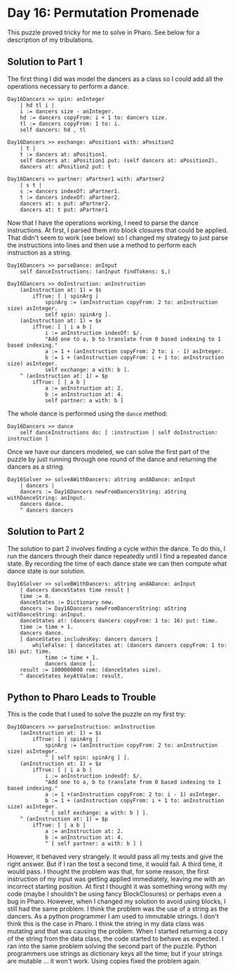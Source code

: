 # Day 16: Permutation Promenade


This puzzle proved tricky for me to solve in Pharo.  See below for a description of my tribulations.

## Solution to Part 1

The first thing I did was model the dancers as a class so I could add all the operations necessary to perform a dance.

```smalltalk
Day16Dancers >> spin: anInteger
	| hd tl i |
	i := dancers size - anInteger.
	hd := dancers copyFrom: i + 1 to: dancers size.
	tl := dancers copyFrom: 1 to: i.
	self dancers: hd , tl
```

```smalltalk
Day16Dancers >> exchange: aPosition1 with: aPosition2
	| t |
	t := dancers at: aPosition1.
	self dancers at: aPosition1 put: (self dancers at: aPosition2).
	dancers at: aPosition2 put: t
```

```smalltalk
Day16Dancers >> partner: aPartner1 with: aPartner2
	| s t |
	s := dancers indexOf: aPartner1.
	t := dancers indexOf: aPartner2.
	dancers at: s put: aPartner2.
	dancers at: t put: aPartner1
```

Now that I have the operations working, I need to parse the dance instructions.  At first, I parsed them into block closures that could be applied.  That didn't seem to work (see below) so I changed my strategy to just parse the instructions into lines and then use a method to perform each instruction as a string.

```smalltalk
Day16Dancers >> parseDance: anInput
	self danceInstructions: (anInput findTokens: $,)
```

```smalltalk
Day16Dancers >> doInstruction: anInstruction
	(anInstruction at: 1) = $s
		ifTrue: [ | spinArg |
			spinArg := (anInstruction copyFrom: 2 to: anInstruction size) asInteger.
			self spin: spinArg ].
	(anInstruction at: 1) = $x
		ifTrue: [ | i a b |
			i := anInstruction indexOf: $/.
			"Add one to a, b to translate from 0 based indexing to 1 based indexing."
			a := 1 + (anInstruction copyFrom: 2 to: i - 1) asInteger.
			b := 1 + (anInstruction copyFrom: i + 1 to: anInstruction size) asInteger.
			self exchange: a with: b ].
	^ (anInstruction at: 1) = $p
		ifTrue: [ | a b |
			a := anInstruction at: 2.
			b := anInstruction at: 4.
			self partner: a with: b ]
```

The whole dance is performed using the `dance` method:

```smalltalk
Day16Dancers >> dance
	self danceInstructions do: [ :instruction | self doInstruction: instruction ]
```

Once we have our dancers modeled, we can solve the first part of the puzzle by just running through one round of the dance and returning the dancers as a string.

```smalltalk
Day16Solver >> solveAWithDancers: aString andADance: anInput
	| dancers |
	dancers := Day16Dancers newFromDancersString: aString withDanceString: anInput.
	dancers dance.
	^ dancers dancers
```

## Solution to Part 2

The solution to part 2 involves finding a cycle within the dance.  To do this, I run the dancers through their dance repeatedly until I find a repeated dance state.  By recording the time of each dance state we can then compute what dance state is our solution.

```smalltalk
Day16Solver >> solveBWithDancers: aString andADance: anInput
	| dancers danceStates time result |
	time := 0.
	danceStates := Dictionary new.
	dancers := Day16Dancers newFromDancersString: aString withDanceString: anInput.
	danceStates at: (dancers dancers copyFrom: 1 to: 16) put: time.
	time := time + 1.
	dancers dance.
	[ danceStates includesKey: dancers dancers ]
		whileFalse: [ danceStates at: (dancers dancers copyFrom: 1 to: 16) put: time.
			time := time + 1.
			dancers dance ].
	result := 1000000000 rem: (danceStates size).
	^ danceStates keyAtValue: result.
```

## Python to Pharo Leads to Trouble

This is the code that I used to solve the puzzle on my first try:

```smalltalk
Day16Dancers >> parseInstruction: anInstruction
	(anInstruction at: 1) = $s
		ifTrue: [ | spinArg |
			spinArg := (anInstruction copyFrom: 2 to: anInstruction size) asInteger.
			^ [ self spin: spinArg ] ].
	(anInstruction at: 1) = $x
		ifTrue: [ | i a b |
			i := anInstruction indexOf: $/.
			"Add one to a, b to translate from 0 based indexing to 1 based indexing."
			a := 1 +(anInstruction copyFrom: 2 to: i - 1) asInteger.
			b := 1 + (anInstruction copyFrom: i + 1 to: anInstruction size) asInteger.
			^ [ self exchange: a with: b ] ].
	^ (anInstruction at: 1) = $p
		ifTrue: [ | a b |
			a := anInstruction at: 2.
			b := anInstruction at: 4.
			^ [ self partner: a with: b ] ]
```

However, it behaved very strangely.  It would pass all my tests and give the right answer.  But if I ran the test a second time, it would fail.  A third time, it would pass.  I thought the problem was that, for some reason, the first instruction of my input was getting applied immediately, leaving me with an incorrect starting position.  At first I thought it was something wrong with my code (maybe I shouldn't be using fancy BlockClosures) or perhaps even a bug in Pharo.  However, when I changed my solution to avoid using blocks, I still had the same problem.  I think the problem was the use of a string as the dancers.  As a python programmer I am used to immutable strings.  I don't think this is the case in Pharo.  I think the string in my data class was mutating and that was causing the problem.  When I started returning a copy of the string from the data class, the code started to behave as expected.  I ran into the same problem solving the second part of the puzzle.  Python programmers use strings as dictionary keys all the time; but if your strings are mutable ... it won't work.  Using copies fixed the problem again.